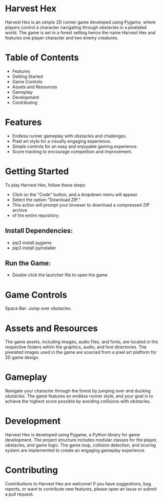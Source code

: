 # Harvest Hex
Harvest Hex is an simple 2D runner game developed using Pygame, where players control a character navigating through obstacles in a pixelated world. The game is set in a forest setting hence the name Harvest Hex and features one player character and two enemy creatures.

# Table of Contents
- Features
- Getting Started
- Game Controls
- Assets and Resources
- Gameplay
- Development
- Contributing

# Features
- Endless runner gameplay with obstacles and challenges.
- Pixel art style for a visually engaging experience.
- Simple controls for an easy and enjoyable gaming experience.
- Score tracking to encourage competition and improvement.

# Getting Started
To play Harvest Hex, follow these steps:
- Click on the "Code" button, and a dropdown menu will appear.
- Select the option "Download ZIP."
- This action will prompt your browser to download a compressed ZIP archive
- of the entire repository.
## Install Dependencies:
- pip3 install pygame
- pip3 install pyinstaller
## Run the Game:
- Double click the launcher file to open the game


# Game Controls
Space Bar: Jump over obstacles.

# Assets and Resources
The game assets, including images, audio files, and fonts, are located in the respective folders within the graphics, audio, and font directories. The pixelated images used in the game are sourced from a pixel art platform for 2D game design.

# Gameplay
Navigate your character through the forest by jumping over and ducking obstacles. The game features an endless runner style, and your goal is to achieve the highest score possible by avoiding collisions with obstacles.

# Development
Harvest Hex is developed using Pygame, a Python library for game development. The project structure includes modular classes for the player, obstacles, and game logic. The game loop, collision detection, and scoring system are implemented to create an engaging gameplay experience.

# Contributing
Contributions to Harvest Hex are welcome! If you have suggestions, bug reports, or want to contribute new features, please open an issue or submit a pull request.
